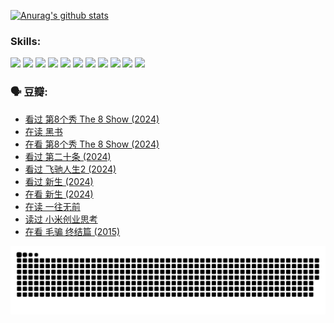 
[![Anurag's github stats](https://github-readme-stats.vercel.app/api?username=w940853815)](https://github.com/anuraghazra/github-readme-stats)

### Skills:

<code><img height="32" src="https://cdn.jsdelivr.net/npm/simple-icons@v5/icons/python.svg"></code>
<code><img height="32" src="https://cdn.jsdelivr.net/npm/simple-icons@v5/icons/javascript.svg"></code>
<code><img height="32" src="https://cdn.jsdelivr.net/npm/simple-icons@v5/icons/django.svg"></code>
<code><img height="32" src="https://cdn.jsdelivr.net/npm/simple-icons@v5/icons/flask.svg"></code>
<code><img height="32" src="https://cdn.jsdelivr.net/npm/simple-icons@v5/icons/vuetify.svg"></code>
<code><img height="32" src="https://cdn.jsdelivr.net/npm/simple-icons@v5/icons/git.svg"></code>
<code><img height="32" src="https://cdn.jsdelivr.net/npm/simple-icons@v5/icons/docker.svg"></code>
<code><img height="32" src="https://cdn.jsdelivr.net/npm/simple-icons@v5/icons/postgresql.svg"></code>
<code><img height="32" src="https://cdn.jsdelivr.net/npm/simple-icons@v5/icons/elasticsearch.svg"></code>
<code><img height="32" src="https://cdn.jsdelivr.net/npm/simple-icons@v5/icons/macos.svg"></code>
<code><img height="32" src="https://cdn.jsdelivr.net/npm/simple-icons@v5/icons/linux.svg"></code>

### 🗣 豆瓣:

<!-- DOUBAN-ACTIVITIES:START -->
- [看过 第8个秀 The 8 Show‎ (2024)](https://www.douban.com/people/136069238/status/4622960077/?_i=17611485)
- [在读 黑书](https://www.douban.com/people/136069238/status/4621189759/?_i=17611485)
- [在看 第8个秀 The 8 Show‎ (2024)](https://www.douban.com/people/136069238/status/4619801154/?_i=17611485)
- [看过 第二十条‎ (2024)](https://www.douban.com/people/136069238/status/4618624208/?_i=17611485)
- [看过 飞驰人生2‎ (2024)](https://www.douban.com/people/136069238/status/4616048805/?_i=17611485)
- [看过 新生‎ (2024)](https://www.douban.com/people/136069238/status/4612373431/?_i=17611485)
- [在看 新生‎ (2024)](https://www.douban.com/people/136069238/status/4607441062/?_i=17611485)
- [在读 一往无前](https://www.douban.com/people/136069238/status/4590507310/?_i=17611485)
- [读过 小米创业思考](https://www.douban.com/people/136069238/status/4590506983/?_i=17611485)
- [在看 毛骗 终结篇‎ (2015)](https://www.douban.com/people/136069238/status/4581971924/?_i=17611485)
<!-- DOUBAN-ACTIVITIES:END -->


![Snake animation](https://raw.githubusercontent.com/w940853815/w940853815/output/github-contribution-grid-snake.svg)

<!--
**w940853815/w940853815** is a ✨ _special_ ✨ repository because its `README.md` (this file) appears on your GitHub profile.

Here are some ideas to get you started:

- 🔭 I’m currently working on ...
- 🌱 I’m currently learning ...
- 👯 I’m looking to collaborate on ...
- 🤔 I’m looking for help with ...
- 💬 Ask me about ...
- 📫 How to reach me: ...
- 😄 Pronouns: ...
- ⚡ Fun fact: ...
-->
